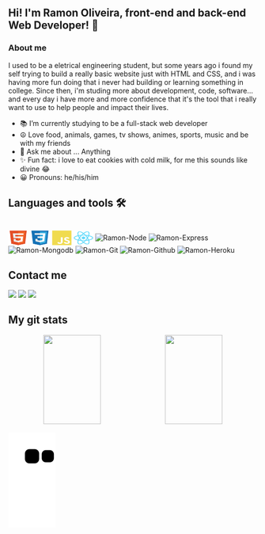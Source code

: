 ## Hi! I'm Ramon Oliveira, front-end and back-end Web Developer! 👋

### About me

I used to be a eletrical engineering student, but some years ago i found my self trying to build a really basic website just with HTML and CSS, and i was having more fun doing that i never had building or learning something in college. Since then, i'm studing more about development, code, software... and every day i have more and more confidence that it's the tool that i really want to use to help people and impact their lives.

- 📚 I’m currently studying to be a full-stack web developer
- ☮️ Love food, animals, games, tv shows, animes, sports, music and be with my friends
- 💬 Ask me about ... Anything
- ✨ Fun fact: i love to eat cookies with cold milk, for me this sounds like divine 😂
- 😀 Pronouns: he/his/him

## Languages and tools 🛠️

<div style="display: inline_block"><br>
  <img align="center" alt="Ramon-HTML" height="30" width="40" src="https://raw.githubusercontent.com/devicons/devicon/master/icons/html5/html5-original.svg">
  <img align="center" alt="Ramon-CSS" height="30" width="40" src="https://raw.githubusercontent.com/devicons/devicon/master/icons/css3/css3-original.svg">
  <img align="center" alt="Ramon-Js" height="30" width="40" src="https://raw.githubusercontent.com/devicons/devicon/master/icons/javascript/javascript-plain.svg">
  <img align="center" alt="Ramon-React" height="30" width="40" src="https://raw.githubusercontent.com/devicons/devicon/master/icons/react/react-original.svg">
  <img align="center" alt="Ramon-Node" height="30" width="40" src="https://cdn.jsdelivr.net/gh/devicons/devicon/icons/nodejs/nodejs-original.svg">
  <img align="center" alt="Ramon-Express" height="30" width="40" src="https://cdn.jsdelivr.net/gh/devicons/devicon/icons/express/express-original.svg">
  <img align="center" alt="Ramon-Mongodb" height="30" width="40" src="https://cdn.jsdelivr.net/gh/devicons/devicon/icons/mongodb/mongodb-original.svg">
  <img align="center" alt="Ramon-Git" height="30" width="40" src="https://cdn.jsdelivr.net/gh/devicons/devicon/icons/git/git-original.svg">
  <img align="center" alt="Ramon-Github" height="30" width="40" src="https://cdn.jsdelivr.net/gh/devicons/devicon/icons/github/github-original.svg">
  <img align="center" alt="Ramon-Heroku" height="30" width="40" src="https://cdn.jsdelivr.net/gh/devicons/devicon/icons/heroku/heroku-original.svg">  
<div> 
  
## Contact me
  <a href = "mailto:ramon30012000@gmail"><img src="https://img.shields.io/badge/-Gmail-%23333?style=for-the-badge&logo=gmail&logoColor=white" target="_blank"></a>
  <a href="https://www.linkedin.com/in/ramon-oliveira-9903b821a" target="_blank"><img src="https://img.shields.io/badge/-LinkedIn-%230077B5?style=for-the-badge&logo=linkedin&logoColor=white" target="_blank"></a> 
  <a href="https://www.instagram.com/ramonpickles/" target="_blank"><img src="https://img.shields.io/badge/-Instagram-%23E4405F?style=for-the-badge&logo=instagram&logoColor=white" target="_blank"></a>
  
## My git stats

<div align="center">
  <img height="180px" width="48%" src="https://github-readme-stats.vercel.app/api?username=Oliv-ramon&show_icons=true&theme=radical&include_all_commits=true&count_private=true"/>
  <img height="180px" width="48%" src="https://github-readme-stats.vercel.app/api/top-langs/?username=Oliv-ramon&layout=compact&langs_count=7&theme=radical&count_private=true"/>
</div>
 
  ![Snake animation](https://github.com/rafaballerini/rafaballerini/blob/output/github-contribution-grid-snake.svg)
 
</div>
